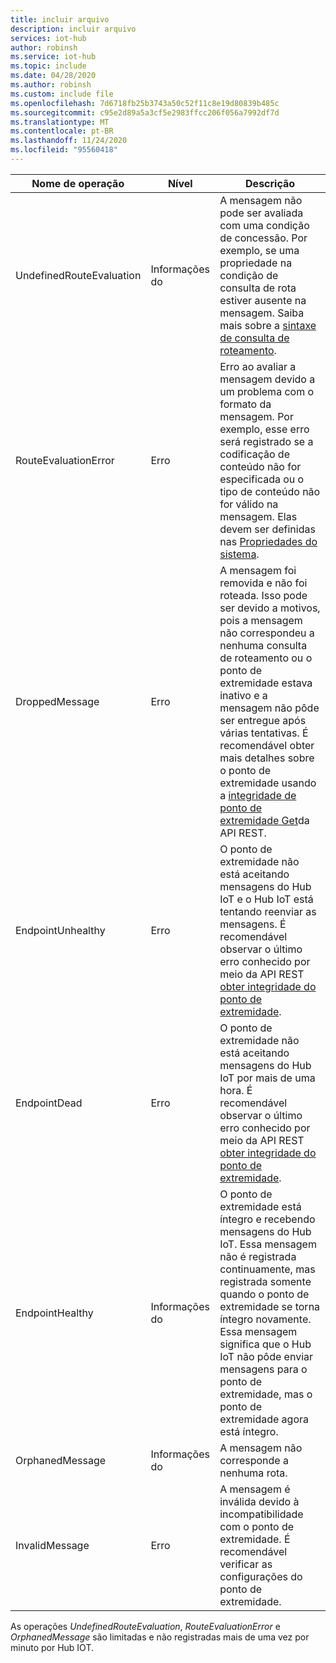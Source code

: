 ```yaml
---
title: incluir arquivo
description: incluir arquivo
services: iot-hub
author: robinsh
ms.service: iot-hub
ms.topic: include
ms.date: 04/28/2020
ms.author: robinsh
ms.custom: include file
ms.openlocfilehash: 7d6718fb25b3743a50c52f11c8e19d80839b485c
ms.sourcegitcommit: c95e2d89a5a3cf5e2983ffcc206f056a7992df7d
ms.translationtype: MT
ms.contentlocale: pt-BR
ms.lasthandoff: 11/24/2020
ms.locfileid: "95560418"
---
```

<!-- operation names for the diag logs for IoT Hub -->

|Nome de operação|Nível|Descrição|
|------------- |-----|-----------|
|UndefinedRouteEvaluation|Informações do|A mensagem não pode ser avaliada com uma condição de concessão. Por exemplo, se uma propriedade na condição de consulta de rota estiver ausente na mensagem. Saiba mais sobre a [sintaxe de consulta de roteamento](../articles/iot-hub/iot-hub-devguide-routing-query-syntax.md).|
|RouteEvaluationError|Erro|Erro ao avaliar a mensagem devido a um problema com o formato da mensagem. Por exemplo, esse erro será registrado se a codificação de conteúdo não for especificada ou o tipo de conteúdo não for válido na mensagem. Elas devem ser definidas nas [Propriedades do sistema](../articles/iot-hub/iot-hub-devguide-routing-query-syntax.md#system-properties).|
|DroppedMessage|Erro|A mensagem foi removida e não foi roteada. Isso pode ser devido a motivos, pois a mensagem não correspondeu a nenhuma consulta de roteamento ou o ponto de extremidade estava inativo e a mensagem não pôde ser entregue após várias tentativas. É recomendável obter mais detalhes sobre o ponto de extremidade usando a [integridade de ponto de extremidade Get](/rest/api/iothub/iothubresource/getendpointhealth#iothubresource_getendpointhealth)da API REST.|
|EndpointUnhealthy|Erro|O ponto de extremidade não está aceitando mensagens do Hub IoT e o Hub IoT está tentando reenviar as mensagens. É recomendável observar o último erro conhecido por meio da API REST [obter integridade do ponto de extremidade](/rest/api/iothub/iothubresource/getendpointhealth#iothubresource_getendpointhealth).|
|EndpointDead|Erro|O ponto de extremidade não está aceitando mensagens do Hub IoT por mais de uma hora. É recomendável observar o último erro conhecido por meio da API REST [obter integridade do ponto de extremidade](/rest/api/iothub/iothubresource/getendpointhealth#iothubresource_getendpointhealth).|
|EndpointHealthy|Informações do|O ponto de extremidade está íntegro e recebendo mensagens do Hub IoT. Essa mensagem não é registrada continuamente, mas registrada somente quando o ponto de extremidade se torna íntegro novamente. Essa mensagem significa que o Hub IoT não pôde enviar mensagens para o ponto de extremidade, mas o ponto de extremidade agora está íntegro.|
|OrphanedMessage|Informações do|A mensagem não corresponde a nenhuma rota.|
|InvalidMessage|Erro|A mensagem é inválida devido à incompatibilidade com o ponto de extremidade. É recomendável verificar as configurações do ponto de extremidade.|


As operações *UndefinedRouteEvaluation*, *RouteEvaluationError* e *OrphanedMessage* são limitadas e não registradas mais de uma vez por minuto por Hub IOT.